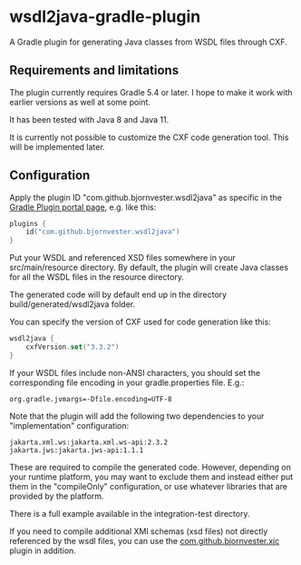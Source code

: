 # wsdl2java-gradle-plugin
A Gradle plugin for generating Java classes from WSDL files through CXF.

## Requirements and limitations
The plugin currently requires Gradle 5.4 or later.
I hope to make it work with earlier versions as well at some point.

It has been tested with Java 8 and Java 11.

It is currently not possible to customize the CXF code generation tool.
This will be implemented later.

## Configuration
Apply the plugin ID "com.github.bjornvester.wsdl2java" as specific in the [Gradle Plugin portal page](https://plugins.gradle.org/plugin/com.github.bjornvester.wsdl2java), e.g. like this:

```kotlin
plugins {
    id("com.github.bjornvester.wsdl2java")
}
```

Put your WSDL and referenced XSD files somewhere in your src/main/resource directory.
By default, the plugin will create Java classes for all the WSDL files in the resource directory.

The generated code will by default end up in the directory build/generated/wsdl2java folder.

You can specify the version of CXF used for code generation like this:

```kotlin
wsdl2java {
    cxfVersion.set("3.3.2")
}
```

If your WSDL files include non-ANSI characters, you should set the corresponding file encoding in your gradle.properties file. E.g.:

```properties
org.gradle.jvmargs=-Dfile.encoding=UTF-8
```

Note that the plugin will add the following two dependencies to your "implementation" configuration:

```
jakarta.xml.ws:jakarta.xml.ws-api:2.3.2
jakarta.jws:jakarta.jws-api:1.1.1
```

These are required to compile the generated code.
However, depending on your runtime platform, you may want to exclude them and instead either put them in the "compileOnly" configuration, or use whatever libraries that are provided by the platform.

There is a full example available in the integration-test directory.

If you need to compile additional XMl schemas (xsd files) not directly referenced by the wsdl files, you can use the [com.github.bjornvester.xjc](https://plugins.gradle.org/plugin/com.github.bjornvester.xjc) plugin in addition.
